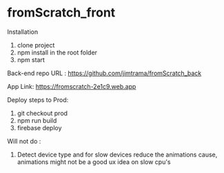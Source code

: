 # fromScratch_front


Installation 
1. clone project
2. npm install in the root folder
3. npm start

Back-end repo URL : https://github.com/jimtrama/fromScratch_back

App Link: https://fromscratch-2e1c9.web.app



Deploy steps to Prod:
1. git checkout prod 
2. npm run build 
3. firebase deploy 



Will not do :

1. Detect device type and for slow devices reduce the animations cause,
animations might not be a good ux idea on slow cpu's 
